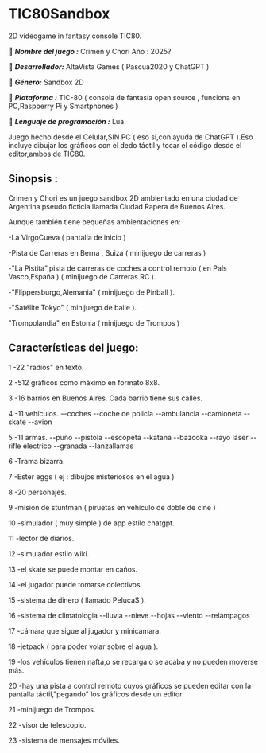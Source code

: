 # TIC80Sandbox
2D videogame in fantasy console TIC80.

🎲 ***Nombre del juego :*** Crimen y Chori
Año : 2025?

🎲 ***Desarrollador:***
AltaVista Games
( Pascua2020 y ChatGPT )

🎲 ***Género:*** Sandbox 2D

🎲 ***Plataforma :*** TIC-80 ( consola de fantasía open source , funciona en PC,Raspberry Pi y Smartphones )

🎲 ***Lenguaje de programación :*** Lua

Juego hecho desde el Celular,SIN PC ( eso si,con ayuda de ChatGPT ).Eso incluye dibujar los gráficos con el dedo táctil y tocar el código desde el editor,ambos de TIC80.

## Sinopsis : 

Crimen y Chori es un juego sandbox 2D ambientado en una ciudad de Argentina pseudo ficticia llamada Ciudad Rapera de Buenos Aires.

Aunque también tiene pequeñas ambientaciones en:

-La VirgoCueva ( pantalla de inicio )

-Pista de Carreras en Berna , Suiza
( minijuego de carreras )

-"La Pistita",pista de carreras de coches a control remoto ( en País Vasco,España ) ( minijuego de Carreras RC ).

-"Flippersburgo,Alemania" ( minijuego de Pinball ).

-"Satélite Tokyo" ( minijuego de baile ).

"Trompolandia" en Estonia ( minijuego de Trompos )

## Características del juego:

1
-22 "radios" en texto.

2
-512 gráficos como máximo en formato 8x8.

3
-16 barrios en Buenos Aires.
Cada barrio tiene sus calles.

4
-11 vehículos.
--coches
--coche de policía
--ambulancia
--camioneta
--skate
--avion

5
-11 armas.
--puño
--pistola
--escopeta
--katana
--bazooka
--rayo láser
--rifle electrico
--granada
--lanzallamas

6
-Trama bizarra.

7
-Ester eggs ( ej : dibujos misteriosos en el agua )

8
-20 personajes.

9
-misión de stuntman ( piruetas en vehículo de doble de cine )

10
-simulador ( muy simple ) de app estilo chatgpt.

11
-lector de diarios.

12
-simulador estilo wiki.

13
-el skate se puede montar en caños.

14
-el jugador puede tomarse colectivos.

15
-sistema de dinero ( llamado Peluca$ ).

16
-sistema de climatologia
--lluvia
--nieve
--hojas
--viento
--relámpagos

17
-cámara que sigue al jugador y minicamara.

18
-jetpack ( para poder volar sobre el agua ).

19
-los vehículos tienen nafta,o se recarga o se acaba y no pueden moverse más.

20
-hay una pista a control remoto cuyos gráficos se pueden editar con la pantalla táctil,"pegando" los gráficos desde un editor.

21
-minijuego de Trompos.

22
-visor de telescopio.

23
-sistema de mensajes móviles.
